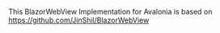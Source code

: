 This BlazorWebView Implementation for Avalonia is based on https://github.com/JinShil/BlazorWebView
